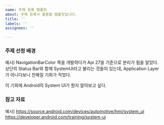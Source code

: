 ```yaml
---
name: 주제 등록 템플릿
about: 주제 등록시 활용할 템플릿입니다.
title: ''
labels: ''
assignees: ''

---
```


### 주제 선정 배경
예시)
NavigationBarColor 쪽을 개발하다가 Api 27을 기준으로 분리가 됨을 알았다. 상단의 Status Bar와 함께 SystemUI라고 불리는 것들이 있는데, Application Layer가 아니다보니 친해질 기회가 적었다.

이 기회에 Android의 System UI가 뭔지 알아보고 싶다.

### 참고 자료
예시)
https://source.android.com/devices/automotive/hmi/system_ui
https://developer.android.com/training/system-ui
